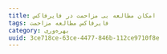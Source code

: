 ```yaml
---
title: امکان مطالعه بی مزاحمت در فایرفاکس
tags: فایرفاکس مطالعه مزاحمت
category: بهره‌وری
uuid: 3ce718ce-63ce-4477-846b-112ce9710f8e
---
```


